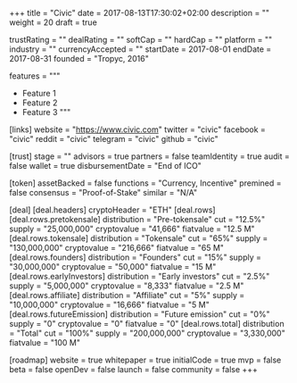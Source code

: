 +++
title = "Civic"
date = 2017-08-13T17:30:02+02:00
description = ""
weight = 20
draft = true

trustRating = ""
dealRating = ""
softCap = ""
hardCap = ""
platform = ""
industry = ""
currencyAccepted = ""
startDate = 2017-08-01
endDate = 2017-08-31
founded = "Tropyc, 2016"

features = """
- Feature 1
- Feature 2
- Feature 3
"""

[links]
  website = "https://www.civic.com"
  twitter = "civic"
  facebook = "civic"
  reddit = "civic"
  telegram = "civic"
  github = "civic"

[trust]
  stage = ""
  advisors = true
  partners = false
  teamIdentity = true
  audit = false
  wallet = true
  disbursementDate = "End of ICO"

[token]
  assetBacked = false
  functions = "Currency, Incentive"
  premined = false
  consensus = "Proof-of-Stake"
  similar = "N/A"

[deal]
  [deal.headers]
    cryptoHeader = "ETH"
  [deal.rows]
    [deal.rows.pretokensale]
      distribution = "Pre-tokensale"
      cut = "12.5%"
      supply = "25,000,000"
      cryptovalue = "41,666"
      fiatvalue = "12.5 M"
    [deal.rows.tokensale]
      distribution = "Tokensale"
      cut = "65%"
      supply = "130,000,000"
      cryptovalue = "216,666"
      fiatvalue = "65 M"
    [deal.rows.founders]
      distribution = "Founders"
      cut = "15%"
      supply = "30,000,000"
      cryptovalue = "50,000"
      fiatvalue = "15 M"
    [deal.rows.earlyInvestors]
      distribution = "Early investors"
      cut = "2.5%"
      supply = "5,000,000"
      cryptovalue = "8,333"
      fiatvalue = "2.5 M"
    [deal.rows.affiliate]
      distribution = "Affiliate"
      cut = "5%"
      supply = "10,000,000"
      cryptovalue = "16,666"
      fiatvalue = "5 M"
    [deal.rows.futureEmission]
      distribution = "Future emission"
      cut = "0%"
      supply = "0"
      cryptovalue = "0"
      fiatvalue = "0"
    [deal.rows.total]
      distribution = "Total"
      cut = "100%"
      supply = "200,000,000"
      cryptovalue = "3,330,000"
      fiatvalue = "100 M"

[roadmap]
  website = true
  whitepaper = true
  initialCode = true
  mvp = false
  beta = false
  openDev = false
  launch = false
  community = false
+++

